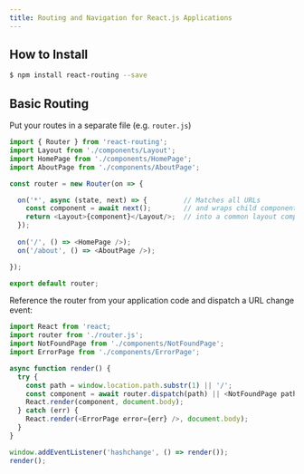 ```yaml
---
title: Routing and Navigation for React.js Applications
---
```


## How to Install

```sh
$ npm install react-routing --save
```

## Basic Routing

Put your routes in a separate file (e.g. `router.js`)

```js
import { Router } from 'react-routing';
import Layout from './components/Layout';
import HomePage from './components/HomePage';
import AboutPage from './components/AboutPage';

const router = new Router(on => {

  on('*', async (state, next) => {         // Matches all URLs
    const component = await next();        // and wraps child components
    return <Layout>{component}</Layout/>;  // into a common layout component
  });
  
  on('/', () => <HomePage />);
  on('/about', () => <AboutPage />);

});

export default router;
```

Reference the router from your application code and dispatch a URL change event:

```js
import React from 'react;
import router from './router.js';
import NotFoundPage from './components/NotFoundPage';
import ErrorPage from './components/ErrorPage';

async function render() {
  try {
    const path = window.location.path.substr(1) || '/';
    const component = await router.dispatch(path) || <NotFoundPage path={path} />;
    React.render(component, document.body);
  } catch (err) {
    React.render(<ErrorPage error={err} />, document.body);
  }
}

window.addEventListener('hashchange', () => render());
render();
```
